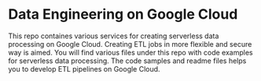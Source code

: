 # Data Engineering on Google Cloud

This repo containes various services for creating serverless data processing on Google Cloud. Creating ETL jobs in more flexible and secure way is aimed. You will find various files under this repo with code examples for serverless data processing. The code samples and readme files helps you to develop ETL pipelines on Google Cloud.
